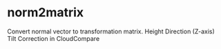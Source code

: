 # norm2matrix
Convert normal vector to transformation matrix. Height Direction (Z-axis) Tilt Correction in CloudCompare
